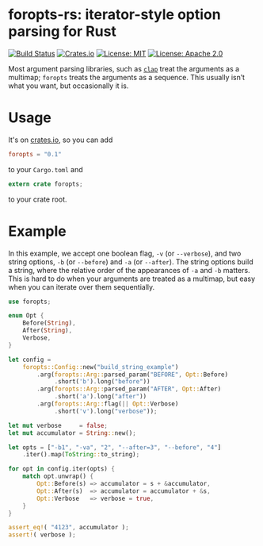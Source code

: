 # foropts-rs: iterator-style option parsing for Rust

[![Build Status](https://travis-ci.org/tov/foropts-rs.svg?branch=master)](https://travis-ci.org/tov/foropts-rs)
[![Crates.io](https://img.shields.io/crates/v/foropts.svg?maxAge=2592000)](https://crates.io/crates/foropts)
[![License: MIT](https://img.shields.io/badge/license-MIT-blue.svg)](LICENSE-MIT)
[![License: Apache 2.0](https://img.shields.io/badge/license-Apache_2.0-blue.svg)](LICENSE-APACHE)

Most argument parsing libraries, such as
[`clap`](https://crates.io/crates/clap) treat the arguments as a
multimap; `foropts` treats the arguments as a sequence. This usually
isn’t what you want, but occasionally it is.

# Usage

It's on [crates.io](https://crates.io/crates/foropts), so you can add

```toml
foropts = "0.1"
```

to your `Cargo.toml` and

```rust
extern crate foropts;
```

to your crate root.

# Example

In this example, we accept one boolean flag, `-v` (or `--verbose`), and two
string options, `-b` (or `--before`) and `-a` (or `--after`). The string options
build a string, where the relative order of the appearances of `-a` and `-b` matters.
This is hard to do when your arguments are treated as a multimap, but easy when
you can iterate over them sequentially.

```rust
use foropts;

enum Opt {
    Before(String),
    After(String),
    Verbose,
}

let config =
    foropts::Config::new("build_string_example")
        .arg(foropts::Arg::parsed_param("BEFORE", Opt::Before)
             .short('b').long("before"))
        .arg(foropts::Arg::parsed_param("AFTER", Opt::After)
             .short('a').long("after"))
        .arg(foropts::Arg::flag(|| Opt::Verbose)
             .short('v').long("verbose"));

let mut verbose     = false;
let mut accumulator = String::new();

let opts = ["-b1", "-va", "2", "--after=3", "--before", "4"]
    .iter().map(ToString::to_string);

for opt in config.iter(opts) {
    match opt.unwrap() {
        Opt::Before(s) => accumulator = s + &accumulator,
        Opt::After(s)  => accumulator = accumulator + &s,
        Opt::Verbose   => verbose = true,
    }
}

assert_eq!( "4123", accumulator );
assert!( verbose );
```

